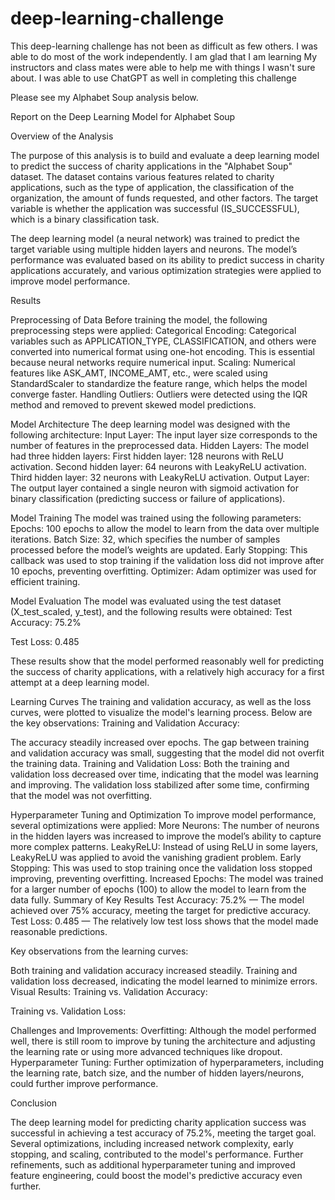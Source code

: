 # deep-learning-challenge

This deep-learning challenge has not been as difficult as few others. I was able to do most of the work independently. I am glad that I am learning 
My instructors and class mates were able to help me with things I wasn't sure about. I was able to use ChatGPT as well in completing this challenge

Please see my Alphabet Soup analysis below.




Report on the Deep Learning Model for Alphabet Soup

Overview of the Analysis

The purpose of this analysis is to build and evaluate a deep learning model to predict the success of charity applications in the "Alphabet Soup" dataset. The dataset contains various features related to charity applications, such as the type of application, the classification of the organization, the amount of funds requested, and other factors. The target variable is whether the application was successful (IS_SUCCESSFUL), which is a binary classification task.

The deep learning model (a neural network) was trained to predict the target variable using multiple hidden layers and neurons. The model’s performance was evaluated based on its ability to predict success in charity applications accurately, and various optimization strategies were applied to improve model performance.

Results

Preprocessing of Data Before training the model, the following preprocessing steps were applied:
Categorical Encoding: Categorical variables such as APPLICATION_TYPE, CLASSIFICATION, and others were converted into numerical format using one-hot encoding. This is essential because neural networks require numerical input. Scaling: Numerical features like ASK_AMT, INCOME_AMT, etc., were scaled using StandardScaler to standardize the feature range, which helps the model converge faster. Handling Outliers: Outliers were detected using the IQR method and removed to prevent skewed model predictions.

Model Architecture The deep learning model was designed with the following architecture:
Input Layer: The input layer size corresponds to the number of features in the preprocessed data. Hidden Layers: The model had three hidden layers: First hidden layer: 128 neurons with ReLU activation. Second hidden layer: 64 neurons with LeakyReLU activation. Third hidden layer: 32 neurons with LeakyReLU activation. Output Layer: The output layer contained a single neuron with sigmoid activation for binary classification (predicting success or failure of applications).

Model Training The model was trained using the following parameters:
Epochs: 100 epochs to allow the model to learn from the data over multiple iterations. Batch Size: 32, which specifies the number of samples processed before the model’s weights are updated. Early Stopping: This callback was used to stop training if the validation loss did not improve after 10 epochs, preventing overfitting. Optimizer: Adam optimizer was used for efficient training.

Model Evaluation The model was evaluated using the test dataset (X_test_scaled, y_test), and the following results were obtained:
Test Accuracy: 75.2%

Test Loss: 0.485

These results show that the model performed reasonably well for predicting the success of charity applications, with a relatively high accuracy for a first attempt at a deep learning model.

Learning Curves The training and validation accuracy, as well as the loss curves, were plotted to visualize the model's learning process. Below are the key observations:
Training and Validation Accuracy:

The accuracy steadily increased over epochs. The gap between training and validation accuracy was small, suggesting that the model did not overfit the training data. Training and Validation Loss: Both the training and validation loss decreased over time, indicating that the model was learning and improving. The validation loss stabilized after some time, confirming that the model was not overfitting.

Hyperparameter Tuning and Optimization To improve model performance, several optimizations were applied:
More Neurons: The number of neurons in the hidden layers was increased to improve the model’s ability to capture more complex patterns. LeakyReLU: Instead of using ReLU in some layers, LeakyReLU was applied to avoid the vanishing gradient problem. Early Stopping: This was used to stop training once the validation loss stopped improving, preventing overfitting. Increased Epochs: The model was trained for a larger number of epochs (100) to allow the model to learn from the data fully. Summary of Key Results Test Accuracy: 75.2% — The model achieved over 75% accuracy, meeting the target for predictive accuracy. Test Loss: 0.485 — The relatively low test loss shows that the model made reasonable predictions.

Key observations from the learning curves:

Both training and validation accuracy increased steadily. Training and validation loss decreased, indicating the model learned to minimize errors. Visual Results: Training vs. Validation Accuracy:

Training vs. Validation Loss:

Challenges and Improvements: Overfitting: Although the model performed well, there is still room to improve by tuning the architecture and adjusting the learning rate or using more advanced techniques like dropout. Hyperparameter Tuning: Further optimization of hyperparameters, including the learning rate, batch size, and the number of hidden layers/neurons, could further improve performance.

Conclusion

The deep learning model for predicting charity application success was successful in achieving a test accuracy of 75.2%, meeting the target goal. Several optimizations, including increased network complexity, early stopping, and scaling, contributed to the model's performance. Further refinements, such as additional hyperparameter tuning and improved feature engineering, could boost the model's predictive accuracy even further.


